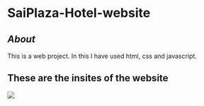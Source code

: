 # SaiPlaza-Hotel-website

## *About* 
This is a web project. In this I have used html, css and javascript.

## These are the insites of the website

![](image/Castor%20wheel.jpg)
